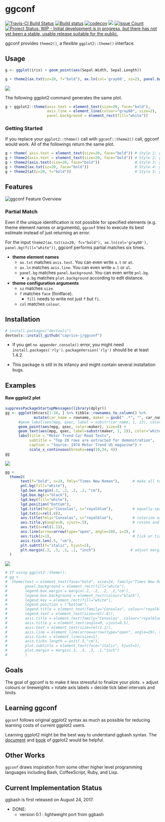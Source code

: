 <!-- README.md is generated from README.Rmd. Please edit that file -->
ggconf
======

[![Travis-CI Build Status](https://travis-ci.org/caprice-j/ggconf.svg?branch=master)](https://travis-ci.org/caprice-j/ggconf) [![Build status](https://ci.appveyor.com/api/projects/status/0tfqjechyio538um?svg=true)](https://ci.appveyor.com/project/caprice-j/ggconf) [![codecov](https://codecov.io/gh/caprice-j/ggconf/branch/master/graph/badge.svg)](https://codecov.io/gh/caprice-j/ggconf) ![](http://www.r-pkg.org/badges/version/ggconf) <!-- [![Coverage Status](https://coveralls.io/repos/github/caprice-j/ggbash/badge.svg)](https://coveralls.io/github/caprice-j/ggbash) --> [![Issue Count](https://codeclimate.com/github/caprice-j/ggconf/badges/issue_count.svg)](https://codeclimate.com/github/caprice-j/ggconf/issues) [![Project Status: WIP - Initial development is in progress, but there has not yet been a stable, usable release suitable for the public.](http://www.repostatus.org/badges/latest/wip.svg)](http://www.repostatus.org/#wip)

ggconf provides `theme2()`, a flexible `ggplot2::theme()` interface.

Usage
-----

``` r
g <- ggplot(iris) + geom_point(aes(Sepal.Width, Sepal.Length))

g + theme2(ax.txt(sz=20, f="bold"), ax.ln(col='gray60', sz=2), panel.bg(fill="white"))
```

![](README-example-1.png)

The following ggplot2 command generates the same plot.

``` r
g + ggplot2::theme(axis.text = element_text(size=20, face="bold"),
                   axis.line = element_line(colour="gray60", size=2),
                   panel.background = element_rect(fill="white"))
```

### Getting Started

If you replace your `ggplot2::theme()` call with `ggconf::theme2()` call, ggconf would work. All of the followings return the same plot.

``` r
g + theme( axis.text = element_text(size=20, face="bold")) # Style 1: ggplot2 default (50 characters)
g + theme2(axis.text = element_text(size=20, face="bold")) # Style 2: ggconf
g + theme2(axis.text(size=20, face="bold"))                # Style 3: ggconf without element_text()
g + theme2(ax.txt(sz=20, face="bold"))                     # Style 4: ggconf shorter but readable
g + theme2(at(z=20, f="bold"))                             # Style 5: ggconf shortest (25 chars)
```

Features
--------

![ggconf Feature Overview](README-func.png)

### Partial Match

Even if the unique identification is not possible for specified elements (e.g. theme element names or arguments), `ggconf` tries to execute its best estimate instead of just returning an error.

For the input `theme2(ax.txt(sz=20, fc="bold"), ax.ln(col='gray60'), panel.bg(fill="white"))`, ggconf performs partial matches six times.

-   **theme element names**
    -   `ax.txt` matches `axis.text`. You can even write `a.t` or `at`.
    -   `ax.ln` matches `axis.line`. You can even write `a.l` or `al`.
    -   `panel.bg` matches `panel.background`. You can even write `pnl.bg`.
        -   `p.bg` matches `plot.background` according to edit distance.
-   **theme configuration arguments**
    -   `sz` matches `size`.
    -   `f` matches `face` (fontface).
        -   `fill` needs to write not just `f` but `fi`.
    -   `col` matches `colour`.

Installation
------------

``` r
# install.packages("devtools")
devtools::install_github("caprice-j/ggconf")
```

-   If you get `no appender.console()` error, you might need `install.packages('rly')`. `packageVersion('rly')` should be at least 1.4.2.

-   This package is still in its infancy and might contain several installation bugs.

Examples
--------

#### Raw ggplot2 plot

``` r
suppressPackageStartupMessages(library(dplyr))
gg <- ggplot(mtcars[1:20, ] %>% tibble::rownames_to_column() %>% 
             mutate(car_name = rowname, maker = gsub(" .*", "", car_name) ) ) + 
      #geom_label(aes(mpg, qsec, label = substr(car_name, 1, 13), color=maker),
      geom_point(aes(mpg, qsec, color=maker), size=8) +
      geom_text(aes(mpg, qsec, label=substr(maker, 1, 2)), color="white", fontface="bold") +
      labs(title = "Motor Trend Car Road Tests",
           subtitle = "Top 20 rows are extracted for demonstration", 
           caption = "Source: 1974 Motor Trend US magazine") + 
           scale_x_continuous(breaks=seq(10,34, 4))
gg
```

![](README-unnamed-chunk-7-1.png)

``` r
gg + 
  theme2(
       text(f="bold", z=24, fmly="Times New Roman"),      # make all text thicker/larger 
       pnl.bg(fill="white"),
       lgd.box.margin(.2, .2, .2, .2, "cm"),
       lgd.box.bg(c="black"),
       lgd.key(fill="white"),
       lgd.position("bottom"),
       lgd.title(fmly="Consolas", c="royalblue"),         # equally-spaced font
       lgd.txt(z=rel(.8)),
       axs.title(fmly="Consolas", c="royalblue"),         # colorize axis titles
       axs.title.y(angle=0, vjust=.5),                    # rotate and centerize y axis label
       axs.txt(z=rel(1.1)),
       axs.line(arrow=arrow(type="open", angle=20), z=2), # 
       axs.tick(z=1),                                     # tick or ticks? It doesn't matter
       axis.tick.len(.5, "cm"),
       plt.subttl(f="italic", hjust=1),
       plt.margin(.3, .3, .3, .1, "inch")                # adjust margins
  )
```

![](README-unnamed-chunk-9-1.png)

``` r
# If using ggplot2::theme():
# gg +
#  theme(text = element_text(face="bold", size=24, family="Times New Roman"), 
#        panel.background = element_rect(fill="white"),
#        legend.box.margin = margin(.2, .2, .2, .2,"cm"), 
#        legend.box.background = element_rect(colour="black"), 
#        legend.key = element_rect(fill="white"), 
#        legend.position = ("bottom"), 
#        legend.title = element_text(family="Consolas", colour="royalblue"), 
#        legend.text = element_text(size=rel(.8)), 
#        axis.title = element_text(family="Consolas", colour="royalblue"), 
#        axis.title.y = element_text(angle=0, vjust=0.5), 
#        axis.text = element_text(size=rel(1.1)), 
#        axis.line = element_line(arrow=arrow(type="open", angle=20), size=2), 
#        axis.ticks = element_line(size=1), 
#        axis.ticks.length = unit(.5,"cm"), 
#        plot.subtitle = element_text(face="italic", hjust=1), 
#        plot.margin = margin(.3, .3, .3, .1,"inch")
#        )
```

Goals
-----

The goal of ggconf is to make it less stressful to finalize your plots. + adjust colours or lineweights + rotate axis labels + decide tick label intervals and limits

<!--    + generate line-wrapped titles or legends -->
Learning ggconf
---------------

`ggconf` follows original ggplot2 syntax as much as possible for reducing learning costs of current ggplot2 users.

Learning ggplot2 might be the best way to understand ggbash syntax. The [document](http://docs.ggplot2.org/current/) and [book](https://github.com/hadley/ggplot2-book) of ggplot2 would be helpful.

Other Works
-----------

`ggconf` draws inspiration from some other higher level programming languages including Bash, CoffeeScript, Ruby, and Lisp. <!-- Fixit is inspired by [Fix-It Hints](http://clang.llvm.org/docs/InternalsManual.html#fix-it-hints) in clang C++ compiler. -->

Current Implementation Status
-----------------------------

ggbash is first released on August 24, 2017.

-   DONE:
    -   version 0.1 : lightweight port from ggbash
